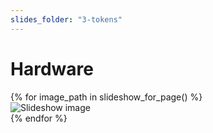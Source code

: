 ```yaml
---
slides_folder: "3-tokens"
---
```


# Hardware

<div class="swiper">
  <div class="swiper-wrapper">
    {% for image_path in slideshow_for_page() %}
    <div class="swiper-slide">
      <img src="../{{ image_path }}" alt="Slideshow image">
    </div>
    {% endfor %}
  </div>
  
  <div class="swiper-pagination"></div>
  <div class="swiper-button-prev"></div>
  <div class="swiper-button-next"></div>

</div>